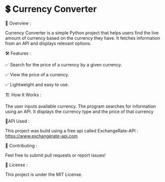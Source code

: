 # 💲 Currency Converter

📌 Overview :

Currency Converter is a simple Python project that helps users find the live amount of currency based on the currency they have. It fetches information from an API and displays relevant options.

🛠️ Features : 

✅ Search for the price of a currency by a given currency.

✅ View the price of a currency.

✅ Lightweight and easy to use.

🏗️ How It Works :

The user inputs available currency. The program searches for information using an API. It displays the currency type and the price of that currency

💬API Used :

This project was build using a free api called ExchangeRate-API : https://www.exchangerate-api.com

🤝 Contributing :

Feel free to submit pull requests or report issues!

📜 License :

This project is under the MIT License.
